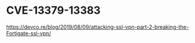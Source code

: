 # CVE-13379-13383

<https://devco.re/blog/2019/08/09/attacking-ssl-vpn-part-2-breaking-the-Fortigate-ssl-vpn/>
